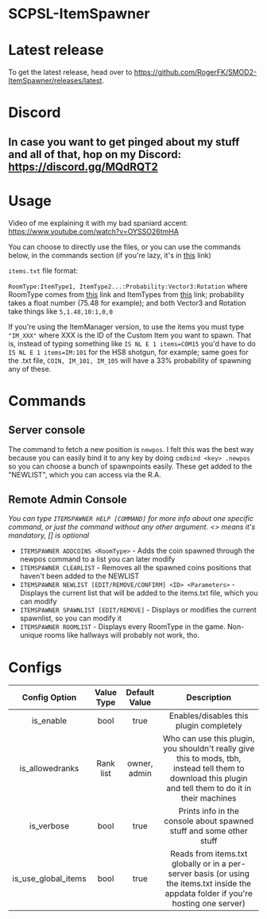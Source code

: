 # SCPSL-ItemSpawner

# Latest release

To get the latest release, head over to https://github.com/RogerFK/SMOD2-ItemSpawner/releases/latest.

# Discord
## In case you want to get pinged about my stuff and all of that, hop on my Discord: https://discord.gg/MQdRQT2

# Usage

Video of me explaining it with my bad spaniard accent: https://www.youtube.com/watch?v=OYSSO26tmHA

You can choose to directly use the files, or you can use the commands below, in the commands section (if you're lazy, it's in [this](https://www.youtube.com/watch?v=dQw4w9WgXcQ) link)

`items.txt` file format:

`RoomType:ItemType1, ItemType2...:Probability:Vector3:Rotation` where RoomType comes from [this](https://github.com/Grover-c13/Smod2/wiki/Enum-Lists#roomtype) link and ItemTypes from [this](https://github.com/Grover-c13/Smod2/wiki/Enum-Lists#itemtype) link; probability takes a float number (75.48 for example); and both Vector3 and Rotation take things like `5,1.48,10:1,0,0`

If you're using the ItemManager version, to use the items you must type `"IM_XXX"` where XXX is the ID of the Custom Item you want to spawn. That is, instead of typing something like `IS NL E 1 items=COM15` you'd have to do `IS NL E 1 items=IM:101` for the HS8 shotgun, for example; same goes for the .txt file, `COIN, IM_101, IM_105` will have a 33% probability of spawning any of these.

# Commands

## Server console
The command to fetch a new position is `newpos`. I felt this was the best way because you can easily bind it to any key by doing `cmdbind <key> .newpos` so you can choose a bunch of spawnpoints easily. These get added to the "NEWLIST", which you can access via the R.A.

## Remote Admin Console
*You can type `ITEMSPAWNER HELP [COMMAND]` for more info about one specific command, or just the command without any other argument. <> means it's mandatory, [] is optional*

 - `ITEMSPAWNER ADDCOINS <RoomType>` - Adds the coin spawned through the newpos command to a list you can later modify
 - `ITEMSPAWNER CLEARLIST` - Removes all the spawned coins positions that haven't been added to the NEWLIST
 - `ITEMSPAWNER NEWLIST [EDIT/REMOVE/CONFIRM] <ID> <Parameters>` - Displays the current list that will be added to the items.txt file, which you can modify
 - `ITEMSPAWNER SPAWNLIST [EDIT/REMOVE]` - Displays or modifies the current spawnlist, so you can modify it
 - `ITEMSPAWNER ROOMLIST` - Displays every RoomType in the game. Non-unique rooms like hallways will probably not work, tho.

# Configs
| Config Option | Value Type | Default Value | Description |
|:----------------:|:----------:|:-------------:|:--------------------------------------------------------------------------------------------------------------------------------------------------------:|
| is_enable | bool | true | Enables/disables this plugin completely |
| is_allowedranks | Rank list | owner, admin | Who can use this plugin, you shouldn't really give this to mods, tbh, instead tell them to download this plugin and tell them to do it in their machines |
| is_verbose | bool | true | Prints info in the console about spawned stuff and some other stuff |
| is_use_global_items | bool | true | Reads from items.txt globally or in a per-server basis (or using the items.txt inside the appdata folder if you're hosting one server) |
